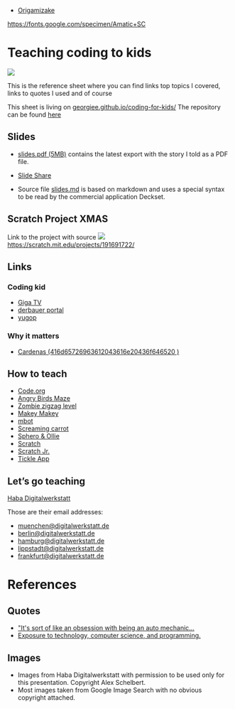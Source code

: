 + [Origamizake](https://georgiee.github.io/origami/)

https://fonts.google.com/specimen/Amatic+SC



# Teaching coding to kids

<a href="https://www.slideshare.net/secret/cozDlLjQZatwqw">![](https://georgiee.github.io/coding-for-kids/cover.png)</a>

This is the reference sheet where you can find links top topics I covered, links to quotes I used and of course

This sheet is living on [georgiee.github.io/coding-for-kids/](georgiee.github.io/coding-for-kids/)
The repository can be found [here](https://github.com/georgiee/coding-for-kids)

## Slides
+ [slides.pdf (5MB)](https://georgiee.github.io/coding-for-kids/slides.pdf) contains the latest export with the story I told as a PDF file.

+ [Slide Share](https://www.slideshare.net/secret/cozDlLjQZatwqw)

+ Source file [slides.md](https://github.com/georgiee/coding-for-kids/blob/master/slides.md) is based on markdown and uses a special syntax to be read by the commercial application Deckset.


## Scratch Project XMAS
Link to the project with source
<a href="https://scratch.mit.edu/projects/191691722/">
![](https://georgiee.github.io/coding-for-kids/scratch-preview.png)
</a>
https://scratch.mit.edu/projects/191691722/

## Links
### Coding kid
+ [Giga TV](https://www.youtube.com/watch?v=ncDGHZNTt9g)
+ [derbauer portal](http://www.derbauer.de/PAST/THE_PORTAL/)
+ [yugop](http://www.inventinginteractive.com/2010/01/21/rediscovering-yugop/)

### Why it matters
+ [Cardenas (416d65726963612043616e20436f646520 )](https://cardenas.house.gov/media-center/press-releases/c-rdenas-416d65726963612043616e20436f646520)

## How to teach
+ [Code.org](https://code.org/)
+ [Angry Birds Maze](https://studio.code.org/hoc/1)
+ [Zombie zigzag level](https://studio.code.org/hoc/12)
+ [Makey Makey](https://www.makeymakey.com/)
+ [mbot](http://store.makeblock.com/product/mbot-robot-kit)
+ [Screaming carrot](https://www.youtube.com/watch?v=o4iTQ7lr2W0)
+ [Sphero & Ollie](http://www.sphero.com/)
+ [Scratch](https://scratch.mit.edu/)
+ [Scratch Jr.](https://www.scratchjr.org/)
+ [Tickle App](https://tickleapp.com/)

## Let’s go teaching
[Haba Digitalwerkstatt](http://www.digitalwerkstatt.de/)

Those are their email addresses:
+ muenchen@digitalwerkstatt.de
+ berlin@digitalwerkstatt.de
+ hamburg@digitalwerkstatt.de
+ lippstadt@digitalwerkstatt.de
+ frankfurt@digitalwerkstatt.de


# References
## Quotes
+ ["It's sort of like an obsession with being an auto mechanic...](https://www.npr.org/sections/alltechconsidered/2014/01/25/266162832/computers-are-the-future-but-does-everyone-need-to-code)
+ [Exposure to technology, computer science, and programming.](https://www.kidscodecs.com/teach-kids-programming-computer-science/)

## Images
+ Images from Haba Digitalwerkstatt with permission to be used only for this presentation. Copyright Alex Schelbert.
+ Most images taken from Google Image Search with no obvious copyright attached.
